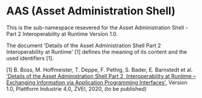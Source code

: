 # AAS (Asset Administration Shell)

This is the sub-namespace resevered for the Asset Administration Shell - Part 2 Interoperability at Runtime Version 1.0.

The document 'Details of the Asset Administration Shell Part 2 Interoperability at Runtime' [1] defines the meaning of its content and the used identifiers [1].

[1] B. Boss, M. Hoffmeister, T. Deppe, F. Pethig, S. Bader, E. Barnstedt et al.
['Details of the Asset Administration Shell Part 2, Interoperability at Runtime – Exchanging Information via Application Programming Interfaces'](), Version 1.0,
Plattform Industrie 4.0, ZVEI, 2020, (to be published)
